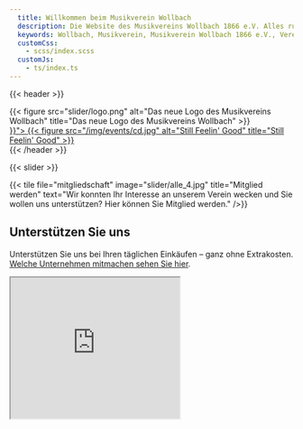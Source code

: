 ```yaml
---
  title: Willkommen beim Musikverein Wollbach
  description: Die Website des Musikvereins Wollbach 1866 e.V. Alles rund um unsere Auftritte, Jugendarbeit, Besetzung, Bilder und Einblicke in die Vereinshistorie.
  keywords: Wollbach, Musikverein, Musikverein Wollbach 1866 e.V., Verein, Musik, Orchester, Blasmusik, Instrument, Jugendarbeit, Konzert
  customCss:
    - scss/index.scss
  customJs:
    - ts/index.ts
---
```


{{< header >}}
  <div class="mvw-brand">
    {{< figure src="slider/logo.png"
               alt="Das neue Logo des Musikvereins Wollbach"
               title="Das neue Logo des Musikvereins Wollbach"
    >}}
  </div>
  <div class="cd">
    <a href="{{< ref "2016-still-feeling-good.md" >}}">
      {{< figure src="/img/events/cd.jpg"
                 alt="Still Feelin' Good"
                 title="Still Feelin' Good"
      >}}
    </a>
  </div>
{{< /header >}}

{{< slider >}}

<div class="tiles">
  {{< tile file="mitgliedschaft"
      image="slider/alle_4.jpg"
      title="Mitglied werden"
      text="Wir konnten Ihr Interesse an unserem Verein wecken und Sie wollen uns unterstützen? Hier können Sie Mitglied werden."
  />}}
</div>

## Unterstützen Sie uns
Unterstützen Sie uns bei Ihren täglichen Einkäufen – ganz ohne Extrakosten. [Welche Unternehmen mitmachen sehen Sie hier](gooding).

<iframe class="gooding-frame"
        width="300"
        height="250"
        name="Gooding Banner-Widget"
        title="Gooding Banner-Widget"
        src="https://erweiterungen.gooding.de/app/widget/musikverein-wollbach-e-v-81856/medium-rectangle/tab/0/donations/1/v/1558165470.A28rag7nM2Yxt3q9VLOI%252BYV3F2Qi8uhUh37UsJLJ%252FxK3JIq4le98Cvlcd9Hb1X6gsATY9t%252BN8tdAznLUvM09hsdrcybwhxua7HIGF5Th792wkekSYWpokDgcVvNQRGkF">
</iframe>
